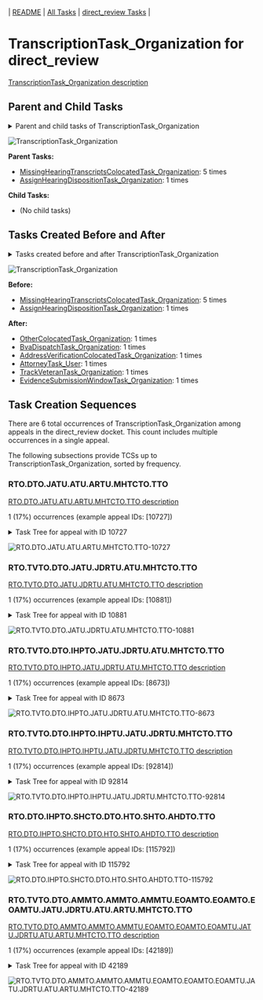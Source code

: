<!-- DO NOT EDIT THIS FILE.  This file is autogenerated. -->
| [README](../README.md) | [All Tasks](../alltasks.md) | [direct_review Tasks](tasklist.md) |

# TranscriptionTask_Organization for direct_review

[TranscriptionTask_Organization description](../descr/TranscriptionTask_Organization.md)

## Parent and Child Tasks

<details><summary markdown='span'>Parent and child tasks of TranscriptionTask_Organization
</summary>

```
digraph G {
rankdir=LR;
node [shape=box]
"MissingHearingTranscriptsColocatedTask_Organization" -> "TranscriptionTask_Organization" [label=5]
"AssignHearingDispositionTask_Organization" -> "TranscriptionTask_Organization" [label=1]
}
```
</details>

![TranscriptionTask_Organization](dot/TranscriptionTask_Organization-parentchild.dot.png)

**Parent Tasks:**

   * [MissingHearingTranscriptsColocatedTask_Organization](MissingHearingTranscriptsColocatedTask_Organization.md): 5 times
   * [AssignHearingDispositionTask_Organization](AssignHearingDispositionTask_Organization.md): 1 times

**Child Tasks:**

   * (No child tasks)

## Tasks Created Before and After

<details><summary markdown='span'>Tasks created before and after TranscriptionTask_Organization</summary>

```
digraph G {
rankdir=LR;

"TranscriptionTask_Organization" -> "TrackVeteranTask_Organization" [label=1]
"TranscriptionTask_Organization" -> "OtherColocatedTask_Organization" [label=1]
"TranscriptionTask_Organization" -> "EvidenceSubmissionWindowTask_Organization" [label=1]
"TranscriptionTask_Organization" -> "BvaDispatchTask_Organization" [label=1]
"TranscriptionTask_Organization" -> "AttorneyTask_User" [label=1]
"TranscriptionTask_Organization" -> "AddressVerificationColocatedTask_Organization" [label=1]
"MissingHearingTranscriptsColocatedTask_Organization" -> "TranscriptionTask_Organization" [label=5]
"AssignHearingDispositionTask_Organization" -> "TranscriptionTask_Organization" [label=1]
}
```
</details>

![TranscriptionTask_Organization](dot/TranscriptionTask_Organization.dot.png)

**Before:**

   * [MissingHearingTranscriptsColocatedTask_Organization](MissingHearingTranscriptsColocatedTask_Organization.md): 5 times
   * [AssignHearingDispositionTask_Organization](AssignHearingDispositionTask_Organization.md): 1 times

**After:**

   * [OtherColocatedTask_Organization](OtherColocatedTask_Organization.md): 1 times
   * [BvaDispatchTask_Organization](BvaDispatchTask_Organization.md): 1 times
   * [AddressVerificationColocatedTask_Organization](AddressVerificationColocatedTask_Organization.md): 1 times
   * [AttorneyTask_User](AttorneyTask_User.md): 1 times
   * [TrackVeteranTask_Organization](TrackVeteranTask_Organization.md): 1 times
   * [EvidenceSubmissionWindowTask_Organization](EvidenceSubmissionWindowTask_Organization.md): 1 times

## Task Creation Sequences

There are 6 total occurrences of TranscriptionTask_Organization among appeals in the direct_review docket.  This count includes multiple occurrences in a single appeal.

The following subsections provide TCSs up to TranscriptionTask_Organization, sorted by frequency.

### RTO.DTO.JATU.ATU.ARTU.MHTCTO.TTO

[RTO.DTO.JATU.ATU.ARTU.MHTCTO.TTO description](../descr/RTO.DTO.JATU.ATU.ARTU.MHTCTO.TTO.md)

1 (17%) occurrences (example appeal IDs: [10727])

<details><summary markdown='span'>Task Tree for appeal with ID 10727</summary>

```
@startuml
skinparam {
  ObjectBorderColor #555
  ObjectBorderThickness 0
  ObjectFontStyle bold
  ObjectFontSize 14
  ObjectAttributeFontColor #333
  ObjectAttributeFontSize 12
}
  object 0.RootTask #8dd3c7 {
Organization
}
  object 1.TrackVeteranTask #bebada {
Organization
}
  object 2.DistributionTask #ffffb3 {
Organization
}
  object 3.JudgeAssignTask #ccebc5 {
User
}
  object 4.JudgeDecisionReviewTask #d9d9d9 {
User
}
  object 5.AttorneyTask #bc80bd {
User
}
  object 6.AttorneyRewriteTask #b3de69 {
User
}
  object 7.MissingHearingTranscriptsColocatedTask #ccebc5 {
Organization
}
  object 8.TranscriptionTask #fb8072 {
Organization  <back:white>    </back>
}
  object 9.TrackVeteranTask #bebada {
Organization
}
  object 10.TrackVeteranTask #bebada {
Organization
}
  object 11.JudgeDecisionReviewTask #d9d9d9 {
User
}
  object 12.AttorneyRewriteTask #b3de69 {
User
}
  object 13.BvaDispatchTask #b3de69 {
Organization
}
  object 14.BvaDispatchTask #b3de69 {
User
}
0.RootTask -- 1.TrackVeteranTask
0.RootTask -- 2.DistributionTask
0.RootTask -- 3.JudgeAssignTask
0.RootTask -- 4.JudgeDecisionReviewTask
11.JudgeDecisionReviewTask -- 5.AttorneyTask
11.JudgeDecisionReviewTask -- 6.AttorneyRewriteTask
4.JudgeDecisionReviewTask -- 7.MissingHearingTranscriptsColocatedTask
7.MissingHearingTranscriptsColocatedTask -- 8.TranscriptionTask
0.RootTask -- 9.TrackVeteranTask
0.RootTask -- 10.TrackVeteranTask
0.RootTask -- 11.JudgeDecisionReviewTask
11.JudgeDecisionReviewTask -- 12.AttorneyRewriteTask
0.RootTask -- 13.BvaDispatchTask
13.BvaDispatchTask -- 14.BvaDispatchTask
@enduml
```
</details>

![RTO.DTO.JATU.ATU.ARTU.MHTCTO.TTO-10727](uml/RTO.DTO.JATU.ATU.ARTU.MHTCTO.TTO-10727.png)

### RTO.TVTO.DTO.JATU.JDRTU.ATU.MHTCTO.TTO

[RTO.TVTO.DTO.JATU.JDRTU.ATU.MHTCTO.TTO description](../descr/RTO.TVTO.DTO.JATU.JDRTU.ATU.MHTCTO.TTO.md)

1 (17%) occurrences (example appeal IDs: [10881])

<details><summary markdown='span'>Task Tree for appeal with ID 10881</summary>

```
@startuml
skinparam {
  ObjectBorderColor #555
  ObjectBorderThickness 0
  ObjectFontStyle bold
  ObjectFontSize 14
  ObjectAttributeFontColor #333
  ObjectAttributeFontSize 12
}
  object 0.RootTask #8dd3c7 {
Organization
}
  object 1.TrackVeteranTask #bebada {
Organization
}
  object 2.DistributionTask #ffffb3 {
Organization
}
  object 3.JudgeAssignTask #ccebc5 {
User
}
  object 4.JudgeDecisionReviewTask #d9d9d9 {
User
}
  object 5.AttorneyTask #bc80bd {
User
}
  object 6.MissingHearingTranscriptsColocatedTask #ccebc5 {
Organization
}
  object 7.TranscriptionTask #fb8072 {
Organization  <back:white>    </back>
}
  object 8.TimedHoldTask #fccde5 {
Organization
}
  object 9.OtherColocatedTask #80b1d3 {
Organization
}
  object 10.OtherColocatedTask #80b1d3 {
User
}
  object 11.TimedHoldTask #fccde5 {
User
}
  object 12.BvaDispatchTask #b3de69 {
Organization
}
  object 13.BvaDispatchTask #b3de69 {
User
}
  object 14.BvaDispatchTask #b3de69 {
User
}
0.RootTask -- 1.TrackVeteranTask
0.RootTask -- 2.DistributionTask
0.RootTask -- 3.JudgeAssignTask
0.RootTask -- 4.JudgeDecisionReviewTask
4.JudgeDecisionReviewTask -- 5.AttorneyTask
5.AttorneyTask -- 6.MissingHearingTranscriptsColocatedTask
6.MissingHearingTranscriptsColocatedTask -- 7.TranscriptionTask
7.TranscriptionTask -- 8.TimedHoldTask
5.AttorneyTask -- 9.OtherColocatedTask
9.OtherColocatedTask -- 10.OtherColocatedTask
10.OtherColocatedTask -- 11.TimedHoldTask
0.RootTask -- 12.BvaDispatchTask
12.BvaDispatchTask -- 13.BvaDispatchTask
12.BvaDispatchTask -- 14.BvaDispatchTask
@enduml
```
</details>

![RTO.TVTO.DTO.JATU.JDRTU.ATU.MHTCTO.TTO-10881](uml/RTO.TVTO.DTO.JATU.JDRTU.ATU.MHTCTO.TTO-10881.png)

### RTO.TVTO.DTO.IHPTO.JATU.JDRTU.ATU.MHTCTO.TTO

[RTO.TVTO.DTO.IHPTO.JATU.JDRTU.ATU.MHTCTO.TTO description](../descr/RTO.TVTO.DTO.IHPTO.JATU.JDRTU.ATU.MHTCTO.TTO.md)

1 (17%) occurrences (example appeal IDs: [8673])

<details><summary markdown='span'>Task Tree for appeal with ID 8673</summary>

```
@startuml
skinparam {
  ObjectBorderColor #555
  ObjectBorderThickness 0
  ObjectFontStyle bold
  ObjectFontSize 14
  ObjectAttributeFontColor #333
  ObjectAttributeFontSize 12
}
  object 0.RootTask #8dd3c7 {
Organization
}
  object 1.TrackVeteranTask #bebada {
Organization
}
  object 2.DistributionTask #ffffb3 {
Organization
}
  object 3.InformalHearingPresentationTask #fdb462 {
Organization
}
  object 4.JudgeAssignTask #ccebc5 {
User
}
  object 5.JudgeDecisionReviewTask #d9d9d9 {
User
}
  object 6.AttorneyTask #bc80bd {
User
}
  object 7.MissingHearingTranscriptsColocatedTask #ccebc5 {
Organization
}
  object 8.TranscriptionTask #fb8072 {
Organization  <back:white>    </back>
}
  object 9.AddressVerificationColocatedTask #fb8072 {
Organization
}
  object 10.AddressVerificationColocatedTask #fb8072 {
User
}
  object 11.TimedHoldTask #fccde5 {
User
}
  object 12.TimedHoldTask #fccde5 {
User
}
  object 13.BvaDispatchTask #b3de69 {
Organization
}
  object 14.BvaDispatchTask #b3de69 {
User
}
0.RootTask -- 1.TrackVeteranTask
0.RootTask -- 2.DistributionTask
2.DistributionTask -- 3.InformalHearingPresentationTask
0.RootTask -- 4.JudgeAssignTask
0.RootTask -- 5.JudgeDecisionReviewTask
5.JudgeDecisionReviewTask -- 6.AttorneyTask
6.AttorneyTask -- 7.MissingHearingTranscriptsColocatedTask
7.MissingHearingTranscriptsColocatedTask -- 8.TranscriptionTask
6.AttorneyTask -- 9.AddressVerificationColocatedTask
9.AddressVerificationColocatedTask -- 10.AddressVerificationColocatedTask
10.AddressVerificationColocatedTask -- 11.TimedHoldTask
10.AddressVerificationColocatedTask -- 12.TimedHoldTask
0.RootTask -- 13.BvaDispatchTask
13.BvaDispatchTask -- 14.BvaDispatchTask
@enduml
```
</details>

![RTO.TVTO.DTO.IHPTO.JATU.JDRTU.ATU.MHTCTO.TTO-8673](uml/RTO.TVTO.DTO.IHPTO.JATU.JDRTU.ATU.MHTCTO.TTO-8673.png)

### RTO.TVTO.DTO.IHPTO.IHPTU.JATU.JDRTU.MHTCTO.TTO

[RTO.TVTO.DTO.IHPTO.IHPTU.JATU.JDRTU.MHTCTO.TTO description](../descr/RTO.TVTO.DTO.IHPTO.IHPTU.JATU.JDRTU.MHTCTO.TTO.md)

1 (17%) occurrences (example appeal IDs: [92814])

<details><summary markdown='span'>Task Tree for appeal with ID 92814</summary>

```
@startuml
skinparam {
  ObjectBorderColor #555
  ObjectBorderThickness 0
  ObjectFontStyle bold
  ObjectFontSize 14
  ObjectAttributeFontColor #333
  ObjectAttributeFontSize 12
}
  object 0.RootTask #8dd3c7 {
Organization
}
  object 1.TrackVeteranTask #bebada {
Organization
}
  object 2.DistributionTask #ffffb3 {
Organization
}
  object 3.InformalHearingPresentationTask #fdb462 {
Organization
}
  object 4.InformalHearingPresentationTask #fdb462 {
User
}
  object 5.JudgeAssignTask #ccebc5 {
User
}
  object 6.JudgeDecisionReviewTask #d9d9d9 {
User
}
  object 7.AttorneyTask #bc80bd {
User
}
  object 8.MissingHearingTranscriptsColocatedTask #ccebc5 {
Organization
}
  object 9.TranscriptionTask #fb8072 {
Organization  <back:white>    </back>
}
  object 10.AttorneyTask #bc80bd {
User
}
  object 11.BvaDispatchTask #b3de69 {
Organization
}
  object 12.BvaDispatchTask #b3de69 {
User
}
0.RootTask -- 1.TrackVeteranTask
0.RootTask -- 2.DistributionTask
2.DistributionTask -- 3.InformalHearingPresentationTask
3.InformalHearingPresentationTask -- 4.InformalHearingPresentationTask
0.RootTask -- 5.JudgeAssignTask
0.RootTask -- 6.JudgeDecisionReviewTask
6.JudgeDecisionReviewTask -- 7.AttorneyTask
7.AttorneyTask -- 8.MissingHearingTranscriptsColocatedTask
8.MissingHearingTranscriptsColocatedTask -- 9.TranscriptionTask
6.JudgeDecisionReviewTask -- 10.AttorneyTask
0.RootTask -- 11.BvaDispatchTask
11.BvaDispatchTask -- 12.BvaDispatchTask
@enduml
```
</details>

![RTO.TVTO.DTO.IHPTO.IHPTU.JATU.JDRTU.MHTCTO.TTO-92814](uml/RTO.TVTO.DTO.IHPTO.IHPTU.JATU.JDRTU.MHTCTO.TTO-92814.png)

### RTO.DTO.IHPTO.SHCTO.DTO.HTO.SHTO.AHDTO.TTO

[RTO.DTO.IHPTO.SHCTO.DTO.HTO.SHTO.AHDTO.TTO description](../descr/RTO.DTO.IHPTO.SHCTO.DTO.HTO.SHTO.AHDTO.TTO.md)

1 (17%) occurrences (example appeal IDs: [115792])

<details><summary markdown='span'>Task Tree for appeal with ID 115792</summary>

```
@startuml
skinparam {
  ObjectBorderColor #555
  ObjectBorderThickness 0
  ObjectFontStyle bold
  ObjectFontSize 14
  ObjectAttributeFontColor #333
  ObjectAttributeFontSize 12
}
  object 0.RootTask #8dd3c7 {
Organization
}
  object 1.TrackVeteranTask #bebada {
Organization
}
  object 2.DistributionTask #ffffb3 {
Organization
}
  object 3.InformalHearingPresentationTask #fdb462 {
Organization
}
  object 4.JudgeAssignTask #ccebc5 {
User
}
  object 5.ScheduleHearingColocatedTask #ccebc5 {
Organization
}
  object 6.DistributionTask #ffffb3 {
Organization
}
  object 7.HearingTask #fb8072 {
Organization
}
  object 8.ScheduleHearingTask #80b1d3 {
Organization
}
  object 9.AssignHearingDispositionTask #8dd3c7 {
Organization
}
  object 10.TranscriptionTask #fb8072 {
Organization  <back:white>    </back>
}
  object 11.EvidenceSubmissionWindowTask #fccde5 {
Organization
}
0.RootTask -- 1.TrackVeteranTask
0.RootTask -- 2.DistributionTask
2.DistributionTask -- 3.InformalHearingPresentationTask
0.RootTask -- 4.JudgeAssignTask
4.JudgeAssignTask -- 5.ScheduleHearingColocatedTask
0.RootTask -- 6.DistributionTask
6.DistributionTask -- 7.HearingTask
7.HearingTask -- 8.ScheduleHearingTask
7.HearingTask -- 9.AssignHearingDispositionTask
9.AssignHearingDispositionTask -- 10.TranscriptionTask
9.AssignHearingDispositionTask -- 11.EvidenceSubmissionWindowTask
@enduml
```
</details>

![RTO.DTO.IHPTO.SHCTO.DTO.HTO.SHTO.AHDTO.TTO-115792](uml/RTO.DTO.IHPTO.SHCTO.DTO.HTO.SHTO.AHDTO.TTO-115792.png)

### RTO.TVTO.DTO.AMMTO.AMMTO.AMMTU.EOAMTO.EOAMTO.EOAMTU.JATU.JDRTU.ATU.ARTU.MHTCTO.TTO

[RTO.TVTO.DTO.AMMTO.AMMTO.AMMTU.EOAMTO.EOAMTO.EOAMTU.JATU.JDRTU.ATU.ARTU.MHTCTO.TTO description](../descr/RTO.TVTO.DTO.AMMTO.AMMTO.AMMTU.EOAMTO.EOAMTO.EOAMTU.JATU.JDRTU.ATU.ARTU.MHTCTO.TTO.md)

1 (17%) occurrences (example appeal IDs: [42189])

<details><summary markdown='span'>Task Tree for appeal with ID 42189</summary>

```
@startuml
skinparam {
  ObjectBorderColor #555
  ObjectBorderThickness 0
  ObjectFontStyle bold
  ObjectFontSize 14
  ObjectAttributeFontColor #333
  ObjectAttributeFontSize 12
}
  object 0.RootTask #8dd3c7 {
Organization
}
  object 1.TrackVeteranTask #bebada {
Organization
}
  object 2.DistributionTask #ffffb3 {
Organization
}
  object 3.AodMotionMailTask #d9d9d9 {
Organization
}
  object 4.AodMotionMailTask #d9d9d9 {
Organization
}
  object 5.AodMotionMailTask #d9d9d9 {
User
}
  object 6.EvidenceOrArgumentMailTask #ffffb3 {
Organization
}
  object 7.EvidenceOrArgumentMailTask #ffffb3 {
Organization
}
  object 8.EvidenceOrArgumentMailTask #ffffb3 {
User
}
  object 9.JudgeAssignTask #ccebc5 {
User
}
  object 10.JudgeDecisionReviewTask #d9d9d9 {
User
}
  object 11.AttorneyTask #bc80bd {
User
}
  object 12.AttorneyRewriteTask #b3de69 {
User
}
  object 13.MissingHearingTranscriptsColocatedTask #ccebc5 {
Organization
}
  object 14.TranscriptionTask #fb8072 {
Organization  <back:white>    </back>
}
  object 15.BvaDispatchTask #b3de69 {
Organization
}
  object 16.BvaDispatchTask #b3de69 {
User
}
0.RootTask -- 1.TrackVeteranTask
0.RootTask -- 2.DistributionTask
0.RootTask -- 3.AodMotionMailTask
3.AodMotionMailTask -- 4.AodMotionMailTask
4.AodMotionMailTask -- 5.AodMotionMailTask
0.RootTask -- 6.EvidenceOrArgumentMailTask
6.EvidenceOrArgumentMailTask -- 7.EvidenceOrArgumentMailTask
7.EvidenceOrArgumentMailTask -- 8.EvidenceOrArgumentMailTask
0.RootTask -- 9.JudgeAssignTask
0.RootTask -- 10.JudgeDecisionReviewTask
10.JudgeDecisionReviewTask -- 11.AttorneyTask
10.JudgeDecisionReviewTask -- 12.AttorneyRewriteTask
12.AttorneyRewriteTask -- 13.MissingHearingTranscriptsColocatedTask
13.MissingHearingTranscriptsColocatedTask -- 14.TranscriptionTask
0.RootTask -- 15.BvaDispatchTask
15.BvaDispatchTask -- 16.BvaDispatchTask
@enduml
```
</details>

![RTO.TVTO.DTO.AMMTO.AMMTO.AMMTU.EOAMTO.EOAMTO.EOAMTU.JATU.JDRTU.ATU.ARTU.MHTCTO.TTO-42189](uml/RTO.TVTO.DTO.AMMTO.AMMTO.AMMTU.EOAMTO.EOAMTO.EOAMTU.JATU.JDRTU.ATU.ARTU.MHTCTO.TTO-42189.png)

